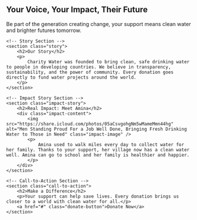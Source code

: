 <link rel="stylesheet" href="Styles.css" />
<!DOCTYPE html>
<html lang="en">
<head>
    <meta charset="UTF-8" />
    <meta name="viewport" content="width=device-width, initial-scale=1" />
    <title>Charity Water Landing Page</title>
    <link rel="stylesheet" href="styles.css" />
</head>
<body>
    <!-- Hero Section -->
    <section class="hero">
        <h1>Your Voice, Your Impact, Their Future</h1>
        <p>Be part of the generation creating change, your support means clean water and brighter futures tomorrow.</p>
    </section>

    <!-- Story Section -->
    <section class="story">
        <h2>Our Story</h2>
        <p>
            Charity Water was founded to bring clean, safe drinking water to people in developing countries. We believe in transparency, sustainability, and the power of community. Every donation goes directly to fund water projects around the world.
        </p>
    </section>

    <!-- Impact Story Section -->
    <section class="impact-story">
        <h2>Real Impact: Meet Amina</h2>
        <div class="impact-content">
            <img src="https://share.icloud.com/photos/05aCsvgohgNm5wMameMmn44hg" alt="Men Standing Proud For a Job Well Done, Bringing Fresh Drinking Water to Those in Need" class="impact-image" />
            <p>
                Amina used to walk miles every day to collect water for her family. Thanks to your support, her village now has a clean water well. Amina can go to school and her family is healthier and happier.
            </p>
        </div>
    </section>

    <!-- Call-to-Action Section -->
    <section class="call-to-action">
        <h2>Make a Difference</h2>
        <p>Your support can help save lives. Every donation brings us closer to a world with clean water for all.</p>
        <a href="#" class="donate-button">Donate Now</a>
    </section>
</body>
</html>
